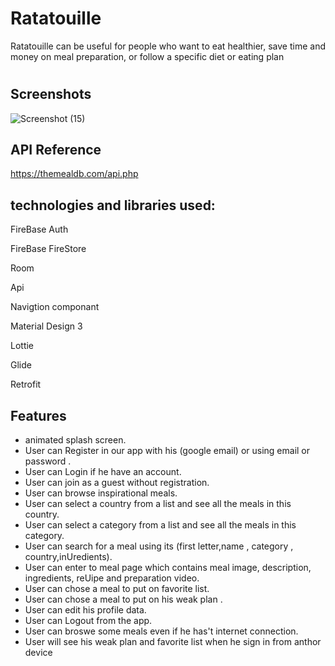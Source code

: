 
# Ratatouille

Ratatouille can be useful for people who want to eat healthier, save time and money on meal preparation, or follow a specific diet or eating plan

#

## Screenshots
![Screenshot (15)](https://github.com/moali2605/Ratatouille/assets/107775491/d8d6741e-c2bb-4fd3-a145-2cfc4a095eba)

## API Reference

https://themealdb.com/api.php


## technologies and libraries used:

FireBase Auth

FireBase FireStore

Room

Api

Navigtion componant

Material Design 3

Lottie

Glide

Retrofit

## Features

- animated splash screen.
- User can Register in our app with his (google email) or using email or password .
- User can Login if he have an account.
- User can join as a guest without registration.
- User can browse inspirational meals.
- User can select a country from a list and see all the meals in this country.
- User can select a category from a list and see all the meals in this category.
- User can search for a meal using its (first letter,name , category , country,inUredients).
- User can enter to meal page which contains meal image, description, ingredients, reUipe and preparation video.
- User can chose a meal to put on favorite list.
- User can chose a meal to put on his weak plan .
- User can edit his profile data.
- User can Logout from the app.
- User can broswe some meals even if he has't internet connection.
- User will see his weak plan and favorite list when he sign in from anthor device



